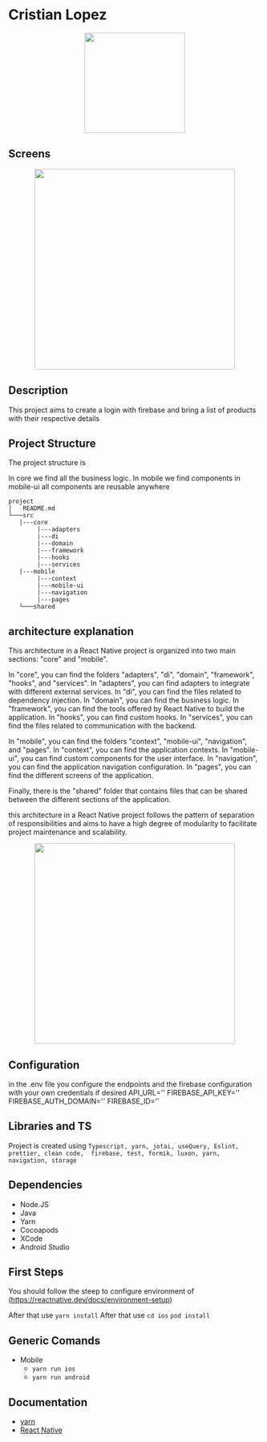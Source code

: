 # Cristian Lopez

<p style="text-align: center;"><img src="https://i.ibb.co/WPHMbf2/Screenshot-2023-03-31-at-11-56-48-AM.png" width="200"></p>

## Screens

<p style="text-align: center;"><img src="https://im5.ezgif.com/tmp/ezgif-5-9a04289490.gif" width="400"></p>

## Description

This project aims to create a login with firebase and bring a list of products with their respective details

## Project Structure

The project structure is

In core we find all the business logic. In mobile we find components in mobile-ui all components are reusable anywhere

```
project
│   README.md
└───src
   |---core
        |---adapters
        |---di
        |---domain
        |---framework
        |---hooks
        |---services
   |---mobile
        |---context
        |---mobile-ui
        |---navigation
        |---pages
   └───shared

```

## architecture explanation

This architecture in a React Native project is organized into two main sections: "core" and "mobile".

In "core", you can find the folders "adapters", "di", "domain", "framework", "hooks", and "services". In "adapters", you can find adapters to integrate with different external services. In "di", you can find the files related to dependency injection. In "domain", you can find the business logic. In "framework", you can find the tools offered by React Native to build the application. In "hooks", you can find custom hooks. In "services", you can find the files related to communication with the backend.

In "mobile", you can find the folders "context", "mobile-ui", "navigation", and "pages". In "context", you can find the application contexts. In "mobile-ui", you can find custom components for the user interface. In "navigation", you can find the application navigation configuration. In "pages", you can find the different screens of the application.

Finally, there is the "shared" folder that contains files that can be shared between the different sections of the application.

this architecture in a React Native project follows the pattern of separation of responsibilities and aims to have a high degree of modularity to facilitate project maintenance and scalability.

<p style="text-align: center;"><img src="https://miro.medium.com/v2/resize:fit:4800/format:webp/1*NfFzI7Z-E3ypn8ahESbDzw.png" width="400"></p>

## Configuration

in the .env file you configure the endpoints and the firebase configuration with your own credentials if desired
API_URL=''
FIREBASE_API_KEY=''
FIREBASE_AUTH_DOMAIN=''
FIREBASE_ID=''

## Libraries and TS

Project is created using `Typescript, yarn, jotai, useQuery, Eslint, prettier, clean code,  firebase, test, formik, luxon, yarn, navigation, storage`

## Dependencies

- Node.JS
- Java
- Yarn
- Cocoapods
- XCode
- Android Studio

## First Steps

You should follow the steep to configure environment of (https://reactnative.dev/docs/environment-setup)

After that use `yarn install`
After that use `cd ios` `pod install`

## Generic Comands

- Mobile
  - `yarn run ios`
  - `yarn run android`

## Documentation

- [yarn](https://classic.yarnpkg.com)
- [React Native](https://reactnative.dev)
